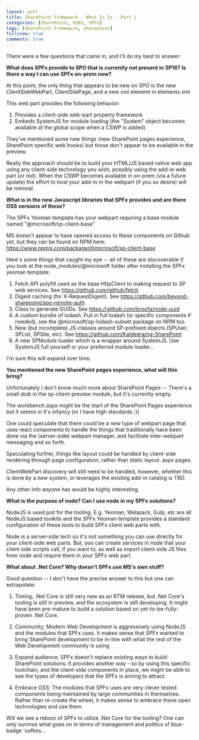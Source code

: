 ```yaml
---
layout: post
title: SharePoint Framework - What It Is - Part 2
categories: [SharePoint, O365, SPFx]
tags: [SharePoint Framework, sharepoint]
fullview: true
comments: true
---
```


There were a few questions that came in, and I'll do my best to answer:

**What does SPFx provide to SPO that is currently not present in SP16? Is there a way I can use SPFx on-prem now?**

At this point, the only thing that appears to be new on SPO is the new ClientSideWebPart, ClientSitePage, and a new xml element in elements.xml

This web part provides the following behavior:
1) Provides a client-side web-part property framework
2) Embeds SystemJS for module loading (the "System" object becomes available at the global scope when a CSWP is added)

They've mentioned some new things (new SharePoint pages experience, SharePoint specific web hooks) but those don't appear to be available in the preview.

Really the approach should be to build your HTML/JS based native web app using any client-side technology you wish, possibly using the add-in web part (or not). When the CSWP becomes available in on-prem (via a future update) the effort to host your add-in in the webpart (if you so desire) will be minimal.
 
**What is in the new Javascript libraries that SPFx provides and are there OSS versions of these?**

The SPFx Yeoman template has your webpart requiring a base module named "@microsoft/sp-client-base"

 
MS doesn't appear to have opened access to these components on Github yet, but they can be found on NPM here:
<https://www.npmjs.com/package/@microsoft/sp-client-base>

 
Here's some things that caught my eye -- all of these are discoverable if you look at the node_modules/@microsoft folder after installing the SPFx yeoman template:

1) Fetch API polyfill used as the base HttpClient to making request to SP web services. See <https://github.com/github/fetch>
2) Digest caching (for X-RequestDigest). See <https://github.com/beyond-sharepoint/spo-remote-auth>
3) Class to generate GUIDs. See <https://github.com/broofa/node-uuid>
4) A custom bundle of lodash. Pull in full lodash (or specific components if needed), see the @microsoft/sp-lodash-subset package on NPM too.
5) New (but incomplete) JS-classes around SP-prefixed objects (SPUser, SPList, SPSite, etc). See <https://github.com/Kaldeera/ng-SharePoint>
6) A new SPModule loader which is a wrapper around SystemJS. Use SystemJS full yourself or your preferred module loader...

I'm sure this will expand over time.

**You mentioned the new SharePoint pages experience, what will this bring?**

Unfortunately I don't know much more about SharePoint Pages -- There's a small stub in the sp-client-preview module, but it's currently empty.

The workbench.aspx might be the start of the SharePoint Pages experience but it seems in it's infancy (or I have high standards :))

One could speculate that there could be a new type of webpart page that uses react components to handle the things that traditionally have been done via the (server-side) webpart manager, and facilitate inter-webpart messaging and so forth. 

Speculating further, things like layout could be handled by client-side rendering through page configuration, rather than static layout .aspx pages.

ClientWebPart discovery will still need to be handled, however, whether this is done by a new system, or leverages the existing add-in catalog is TBD.

Any other info anyone has would be highly interesting.

**What is the purpose of node? Can I use node in my SPFx solutions?**

NodeJS is used just for the tooling. E.g. Yeoman, Webpack, Gulp, etc are all NodeJS based toolkits and the SPFx Yeoman template provides a standard configuration of these tools to build SPFx client web parts with.

Node is a server-side tech so it's not something you can use directly for your client-side web parts. But, you can create services in node that your client side scripts call, if you want to, as well as import client-side JS files from node and require them in your SPFx web part.

**What about .Net Core? Why doesn't SPFx use MS's own stuff?**

Good question -- I don't have the precise answer to this but one can extrapolate:

1. Timing;
.Net Core is still very new as an RTM release, but .Net Core's tooling is still in preview, and the ecosystem is still developing. It might have been pre-mature to build a solution based on yet-to-be-fully-proven .Net Core.

2. Community;
Modern Web Development is aggressively using NodeJS and the modules that SPFx uses. It makes sense that SPFx wanted to bring SharePoint development to be in-line with what the rest of the Web Development community is using.

3. Expand audience;
SPFx doesn't replace existing ways to build SharePoint solutions. It provides another way - so by using this specific toolchain, and the client-side components in place, we might be able to see the types of developers that the SPFx is aiming to attract.

4. Embrace OSS;
The modules that SPFx uses are very clever tested components being maintained by large communities in themselves. Rather than re-create the wheel, it makes sense to embrace these open technologies and use them.


Will we see a reboot of SPFx to utilize .Net Core for the tooling? One can only surmise what goes on in terms of management and politics of blue-badge 'softies...